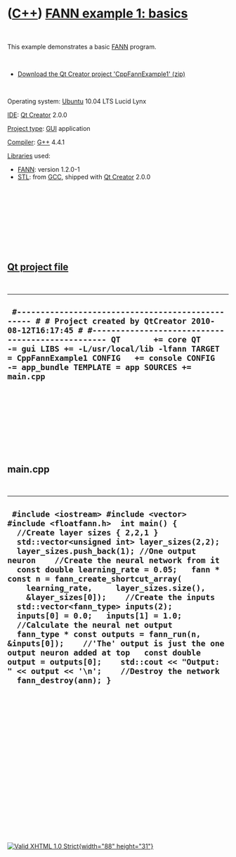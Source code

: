 



 

 

 

 

 

([C++](Cpp.htm)) [FANN example 1: basics](CppFannExample1.htm)
==============================================================

 

This example demonstrates a basic [FANN](CppFann.htm) program.

 

-   [Download the Qt Creator project
    'CppFannExample1' (zip)](CppFannExample1.zip)

 

Operating system: [Ubuntu](http://www.ubuntu.com) 10.04 LTS Lucid Lynx

[IDE](CppIde.htm): [Qt Creator](CppQtCreator.htm) 2.0.0

[Project type](CppQtProjectType.htm): [GUI](CppGui.htm) application

[Compiler](CppCompiler.htm): [G++](CppGpp.htm) 4.4.1

[Libraries](CppLibrary.htm) used:

-   [FANN](CppFann.htm): version 1.2.0-1
-   [STL](CppStl.htm): from [GCC](CppGcc.htm), shipped with [Qt
    Creator](CppQt.htm) 2.0.0

 

 

 

 

 

[Qt project file](CppQtProjectFile.htm)
---------------------------------------

 

  -----------------------------------------------------------------------------------------------------------------------------------------------------------------------------------------------------------------------------------------------------------------------------------------------------------------------------------------
  ` #------------------------------------------------- # # Project created by QtCreator 2010-08-12T16:17:45 # #------------------------------------------------- QT       += core QT       -= gui LIBS += -L/usr/local/lib -lfann TARGET = CppFannExample1 CONFIG   += console CONFIG   -= app_bundle TEMPLATE = app SOURCES += main.cpp`
  -----------------------------------------------------------------------------------------------------------------------------------------------------------------------------------------------------------------------------------------------------------------------------------------------------------------------------------------

 

 

 

 

 

main.cpp
--------

 

  -------------------------------------------------------------------------------------------------------------------------------------------------------------------------------------------------------------------------------------------------------------------------------------------------------------------------------------------------------------------------------------------------------------------------------------------------------------------------------------------------------------------------------------------------------------------------------------------------------------------------------------------------------------------------------------------------------------------------------------------------------------------------------------------------------
  ` #include <iostream> #include <vector>  #include <floatfann.h>  int main() {   //Create layer sizes { 2,2,1 }   std::vector<unsigned int> layer_sizes(2,2);   layer_sizes.push_back(1); //One output neuron    //Create the neural network from it   const double learning_rate = 0.05;   fann * const n = fann_create_shortcut_array(     learning_rate,     layer_sizes.size(),     &layer_sizes[0]);    //Create the inputs   std::vector<fann_type> inputs(2);   inputs[0] = 0.0;   inputs[1] = 1.0;    //Calculate the neural net output   fann_type * const outputs = fann_run(n, &inputs[0]);    //'The' output is just the one output neuron added at top   const double output = outputs[0];    std::cout << "Output: " << output << '\n';    //Destroy the network   fann_destroy(ann); }`
  -------------------------------------------------------------------------------------------------------------------------------------------------------------------------------------------------------------------------------------------------------------------------------------------------------------------------------------------------------------------------------------------------------------------------------------------------------------------------------------------------------------------------------------------------------------------------------------------------------------------------------------------------------------------------------------------------------------------------------------------------------------------------------------------------------

 

 

 

 

 

 

 

 

 

 





 

[![Valid XHTML 1.0 Strict](valid-xhtml10.png){width="88"
height="31"}](http://validator.w3.org/check?uri=referer)

